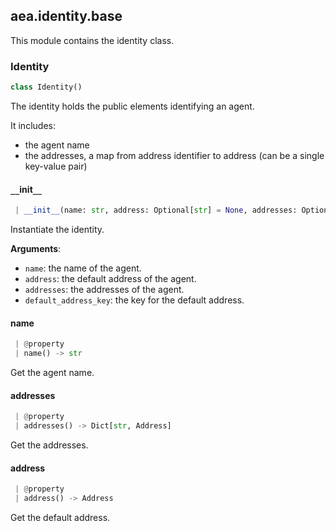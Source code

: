 <a name=".aea.identity.base"></a>
## aea.identity.base

This module contains the identity class.

<a name=".aea.identity.base.Identity"></a>
### Identity

```python
class Identity()
```

The identity holds the public elements identifying an agent.

It includes:

- the agent name
- the addresses, a map from address identifier to address (can be a single key-value pair)

<a name=".aea.identity.base.Identity.__init__"></a>
#### `__`init`__`

```python
 | __init__(name: str, address: Optional[str] = None, addresses: Optional[Dict[str, Address]] = None, default_address_key: str = DEFAULT_ADDRESS_KEY)
```

Instantiate the identity.

**Arguments**:

- `name`: the name of the agent.
- `address`: the default address of the agent.
- `addresses`: the addresses of the agent.
- `default_address_key`: the key for the default address.

<a name=".aea.identity.base.Identity.name"></a>
#### name

```python
 | @property
 | name() -> str
```

Get the agent name.

<a name=".aea.identity.base.Identity.addresses"></a>
#### addresses

```python
 | @property
 | addresses() -> Dict[str, Address]
```

Get the addresses.

<a name=".aea.identity.base.Identity.address"></a>
#### address

```python
 | @property
 | address() -> Address
```

Get the default address.

